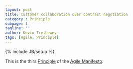 ```yaml
---
layout: post
title: Customer collaboration over contract negotiation
category : Principle
subpage: 1
tagline: ""
author: Kevin Trethewey
tags: [Agile, Principle]
---
```

{% include JB/setup %}

This is the thirs [Principle](/principles.html) of the [Agile Manifesto](/archetype/AgileManifesto).